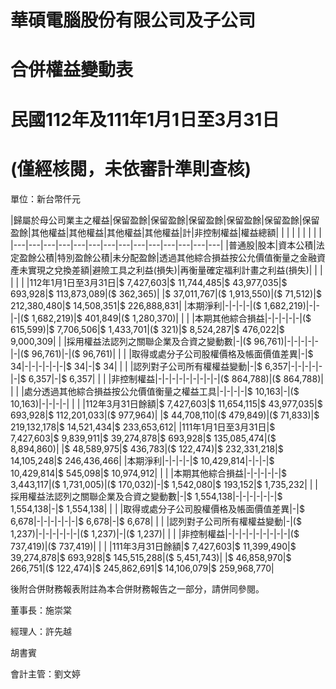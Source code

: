 # 華碩電腦股份有限公司及子公司

# 合併權益變動表

# 民國112年及111年1月1日至3月31日

# (僅經核閱，未依審計準則查核)

單位：新台幣仟元

|歸屬於母公司業主之權益|保留盈餘|保留盈餘|保留盈餘|保留盈餘|保留盈餘|保留盈餘|其他權益|其他權益|其他權益|其他權益|計|非控制權益|權益總額| | | | | | | | |
|---|---|---|---|---|---|---|---|---|---|---|---|---|---|
|普通股|股本|資本公積|法定盈餘公積|特別盈餘公積|未分配盈餘|透過其他綜合損益按公允價值衡量之金融資產未實現之兌換差額|避險工具之利益(損失)|再衡量確定福利計畫之利益(損失)| | | | | |
|112年1月1日至3月31日|$ 7,427,603|$ 11,744,485|$ 43,977,035|$ 693,928|$ 113,873,089|($ 362,365)| |$ 37,011,767|($ 1,913,550)|($ 71,512)|$ 212,380,480|$ 14,508,351|$ 226,888,831|
|本期淨利|-|-|-|-|($ 1,682,219)|-|-|-|($ 1,682,219)|$ 401,849|($ 1,280,370)| | |
|本期其他綜合損益|-|-|-|-|-|($ 615,599)|$ 7,706,506|$ 1,433,701|($ 321)|$ 8,524,287|$ 476,022|$ 9,000,309| |
|採用權益法認列之關聯企業及合資之變動數|-|($ 96,761)|-|-|-|-|-|-|($ 96,761)|-|($ 96,761)| | |
|取得或處分子公司股權價格及帳面價值差異|-|$ 34|-|-|-|-|-|-|$ 34|-|$ 34| | |
|認列對子公司所有權權益變動|-|$ 6,357|-|-|-|-|-|-|$ 6,357|-|$ 6,357| | |
|非控制權益|-|-|-|-|-|-|-|-|-|($ 864,788)|($ 864,788)| | |
|處分透過其他綜合損益按公允價值衡量之權益工具|-|-|-|-|$ 10,163|-|($ 10,163)|-|-|-|-| | |
|112年3月31日餘額|$ 7,427,603|$ 11,654,115|$ 43,977,035|$ 693,928|$ 112,201,033|($ 977,964)| |$ 44,708,110|($ 479,849)|($ 71,833)|$ 219,132,178|$ 14,521,434|$ 233,653,612|
|111年1月1日至3月31日|$ 7,427,603|$ 9,839,911|$ 39,274,878|$ 693,928|$ 135,085,474|($ 8,894,860)| |$ 48,589,975|$ 436,783|($ 122,474)|$ 232,331,218|$ 14,105,248|$ 246,436,466|
|本期淨利|-|-|-|-|$ 10,429,814|-|-|-|$ 10,429,814|$ 545,098|$ 10,974,912| | |
|本期其他綜合損益|-|-|-|-|-|$ 3,443,117|($ 1,731,005)|($ 170,032)|-|$ 1,542,080|$ 193,152|$ 1,735,232| |
|採用權益法認列之關聯企業及合資之變動數|-|$ 1,554,138|-|-|-|-|-|-|$ 1,554,138|-|$ 1,554,138| | |
|取得或處分子公司股權價格及帳面價值差異|-|$ 6,678|-|-|-|-|-|-|$ 6,678|-|$ 6,678| | |
|認列對子公司所有權權益變動|-|($ 1,237)|-|-|-|-|-|-|($ 1,237)|-|($ 1,237)| | |
|非控制權益|-|-|-|-|-|-|-|-|-|($ 737,419)|($ 737,419)| | |
|111年3月31日餘額|$ 7,427,603|$ 11,399,490|$ 39,274,878|$ 693,928|$ 145,515,288|($ 5,451,743)| |$ 46,858,970|$ 266,751|($ 122,474)|$ 245,862,691|$ 14,106,079|$ 259,968,770|

後附合併財務報表附註為本合併財務報告之一部分，請併同參閱。

董事長：施崇棠

經理人：許先越

胡書賓

會計主管：劉文婷
